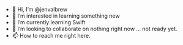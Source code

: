 - 👋 Hi, I’m @jenvalbrew
- 👀 I’m interested in learning something new
- 🌱 I’m currently learning Swift
- 💞️ I’m looking to collaborate on nothing right now ... not ready yet.
- 📫 How to reach me right here.

<!---
jenvalbrew/jenvalbrew is a ✨ special ✨ repository because its `README.md` (this file) appears on your GitHub profile.
You can click the Preview link to take a look at your changes.
--->
